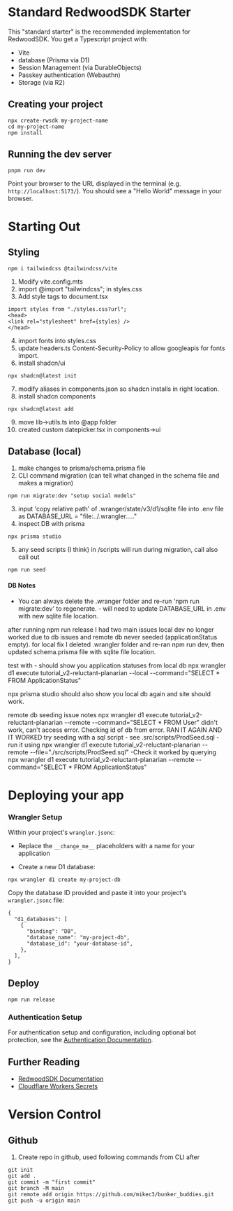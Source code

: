 # Standard RedwoodSDK Starter

This "standard starter" is the recommended implementation for RedwoodSDK. You get a Typescript project with:

- Vite
- database (Prisma via D1)
- Session Management (via DurableObjects)
- Passkey authentication (Webauthn)
- Storage (via R2)

## Creating your project

```shell
npx create-rwsdk my-project-name
cd my-project-name
npm install
```

## Running the dev server

```shell
pnpm run dev
```

Point your browser to the URL displayed in the terminal (e.g. `http://localhost:5173/`). You should see a "Hello World" message in your browser.

# Starting Out
## Styling
```
npm i tailwindcss @tailwindcss/vite
```
1. Modify vite.config.mts
2. import @import "tailwindcss"; in styles.css
3. Add style tags to document.tsx
```
import styles from "./styles.css?url";
<head>
<link rel="stylesheet" href={styles} />
</head>
```
4. import fonts into styles.css
5. update headers.ts Content-Security-Policy to allow googleapis for fonts import.
6. install shadcn/ui
```
npx shadcn@latest init
```
7. modify aliases in components.json so shadcn installs in right location.
8. install shadcn components
```
npx shadcn@latest add
```
9. move lib->utils.ts into @app folder
10. created custom datepicker.tsx in components->ui

## Database (local)
1. make changes to prisma/schema.prisma file
2. CLI command migration (can tell what changed in the schema file and makes a migration)
```
npm run migrate:dev "setup social models"
```
3. input 'copy relative path' of .wranger/state/v3/d1/sqlite file into .env file as DATABASE_URL = "file:../.wrangler....."
4. inspect DB with prisma
```
npx prisma studio
```
5. any seed scripts (I think) in /scripts will run during migration, call also call out
```
npm run seed
```

#### DB Notes
* You can always delete the .wranger folder and re-run 'npm run migrate:dev' to regenerate. - will need to update DATABASE_URL in .env with new sqlite file location.

after running npm run release I had two main issues
local dev no longer worked due to db issues and remote db never seeded (applicationStatus empty).
for local fix I deleted .wrangler folder and re-ran npm run dev, then updated schema.prisma file with sqlite file location.

test with - should show you application statuses from local db
npx wrangler d1 execute tutorial_v2-reluctant-planarian --local --command="SELECT * FROM ApplicationStatus"

npx prisma studio should also show you local db again and site should work.

remote db seeding issue notes
npx wrangler d1 execute tutorial_v2-reluctant-planarian --remote --command="SELECT * FROM User"
didn't work, can't access error. Checking id of db from error.
RAN IT AGAIN AND IT WORKED
try seeding with a sql script - see .src/scripts/ProdSeed.sql
-run it using
npx wrangler d1 execute tutorial_v2-reluctant-planarian --remote --file="./src/scripts/ProdSeed.sql"
-Check it worked by querying
npx wrangler d1 execute tutorial_v2-reluctant-planarian --remote --command="SELECT * FROM ApplicationStatus"



# Deploying your app

### Wrangler Setup

Within your project's `wrangler.jsonc`:

- Replace the `__change_me__` placeholders with a name for your application

- Create a new D1 database:

```shell
npx wrangler d1 create my-project-db
```

Copy the database ID provided and paste it into your project's `wrangler.jsonc` file:

```jsonc
{
  "d1_databases": [
    {
      "binding": "DB",
      "database_name": "my-project-db",
      "database_id": "your-database-id",
    },
  ],
}
```

## Deploy
```
npm run release
```

### Authentication Setup

For authentication setup and configuration, including optional bot protection, see the [Authentication Documentation](https://docs.rwsdk.com/core/authentication).

## Further Reading

- [RedwoodSDK Documentation](https://docs.rwsdk.com/)
- [Cloudflare Workers Secrets](https://developers.cloudflare.com/workers/runtime-apis/secrets/)

# Version Control
## Github
1. Create repo in github, used following commands from CLI after
```
git init
git add .
git commit -m "first commit"
git branch -M main
git remote add origin https://github.com/mikec3/bunker_buddies.git
git push -u origin main
```